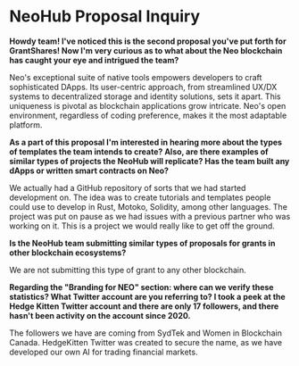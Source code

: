 # NeoHub Proposal Inquiry

**Howdy team! I've noticed this is the second proposal you've put forth for GrantShares! Now I'm very curious as to what about the Neo blockchain has caught your eye and intrigued the team?**

Neo's exceptional suite of native tools empowers developers to craft sophisticated DApps. Its user-centric approach, from streamlined UX/DX systems to decentralized storage and identity solutions, sets it apart. This uniqueness is pivotal as blockchain applications grow intricate. Neo's open environment, regardless of coding preference, makes it the most adaptable platform.

**As a part of this proposal I'm interested in hearing more about the types of templates the team intends to create? Also, are there examples of similar types of projects the NeoHub will replicate? Has the team built any dApps or written smart contracts on Neo?**

We actually had a GitHub repository of sorts that we had started development on. The idea was to create tutorials and templates people could use to develop in Rust, Motoko, Solidity, among other languages. The project was put on pause as we had issues with a previous partner who was working on it. This is a project we would really like to get off the ground.

**Is the NeoHub team submitting similar types of proposals for grants in other blockchain ecosystems?**

We are not submitting this type of grant to any other blockchain.

**Regarding the "Branding for NEO" section: where can we verify these statistics? What Twitter account are you referring to? I took a peek at the Hedge Kitten Twitter account and there are only 17 followers, and there hasn't been activity on the account since 2020.**

The followers we have are coming from SydTek and Women in Blockchain Canada. HedgeKitten Twitter was created to secure the name, as we have developed our own AI for trading financial markets.
